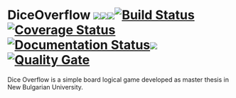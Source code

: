 # DiceOverflow ![](https://img.shields.io/badge/platform-Android-blue.svg)![](https://img.shields.io/badge/language-java-blue.svg)![](https://img.shields.io/badge/license-GPL--3.0-blue.svg)[![Build Status](https://travis-ci.org/VelbazhdSoftwareLLC/DiceOverflow.svg?branch=master)](https://travis-ci.org/VelbazhdSoftwareLLC/DiceOverflow)[![Coverage Status](https://codecov.io/gh/VelbazhdSoftwareLLC/DiceOverflow/branch/master/graph/badge.svg)](https://codecov.io/gh/VelbazhdSoftwareLLC/DiceOverflow)[![Documentation Status](https://readthedocs.org/projects/diceoverflow/badge/?version=latest)](https://diceoverflow.readthedocs.io/en/latest/?badge=latest)[![](https://tokei.rs/b1/github/VelbazhdSoftwareLLC/DiceOverflow)](https://github.com/VelbazhdSoftwareLLC/DiceOverflow)[![Quality Gate](https://sonarcloud.io/api/project_badges/measure?project=VelbazhdSoftwareLLC_DiceOverflow&metric=alert_status)](https://sonarcloud.io/dashboard?id=VelbazhdSoftwareLLC_DiceOverflow)

Dice Overflow is a simple board logical game developed as master thesis in New Bulgarian University.
